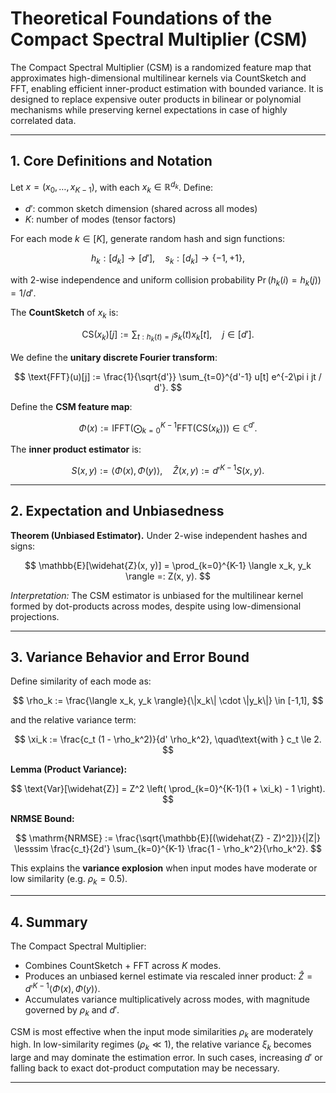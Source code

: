 # Theoretical Foundations of the Compact Spectral Multiplier (CSM)

The Compact Spectral Multiplier (CSM) is a randomized feature map that approximates high-dimensional multilinear kernels via CountSketch and FFT, enabling efficient inner-product estimation with bounded variance. It is designed to replace expensive outer products in bilinear or polynomial mechanisms while preserving kernel expectations in case of highly correlated data.

---

## 1. Core Definitions and Notation

Let $x = (x_0, \dots, x_{K-1})$, with each $x_k \in \mathbb{R}^{d_k}$. Define:

* $d'$: common sketch dimension (shared across all modes)
* $K$: number of modes (tensor factors)

For each mode $k \in [K]$, generate random hash and sign functions:

$$
h_k : [d_k] \to [d'], \quad s_k : [d_k] \to \{-1, +1\},
$$

with 2-wise independence and uniform collision probability $\Pr(h_k(i) = h_k(j)) = 1/d'$.

The **CountSketch** of $x_k$ is:

$$
\text{CS}(x_k)[j] := \sum_{t: h_k(t)=j} s_k(t) x_k[t], \quad j \in [d'].
$$

We define the **unitary discrete Fourier transform**:

$$
\text{FFT}(u)[j] := \frac{1}{\sqrt{d'}} \sum_{t=0}^{d'-1} u[t] e^{-2\pi i jt / d'}.
$$

Define the **CSM feature map**:

$$
\Phi(x) := \text{IFFT} \left( \bigodot_{k=0}^{K-1} \text{FFT}(\text{CS}(x_k)) \right) \in \mathbb{C}^{d'}.
$$

The **inner product estimator** is:

$$
S(x, y) := \langle \Phi(x), \Phi(y) \rangle, \quad \widehat{Z}(x, y) := d'^{K-1} S(x, y).
$$

---

## 2. Expectation and Unbiasedness

**Theorem (Unbiased Estimator).** Under 2-wise independent hashes and signs:

$$
\mathbb{E}[\widehat{Z}(x, y)] = \prod_{k=0}^{K-1} \langle x_k, y_k \rangle =: Z(x, y).
$$

*Interpretation:* The CSM estimator is unbiased for the multilinear kernel formed by dot-products across modes, despite using low-dimensional projections.

---

## 3. Variance Behavior and Error Bound

Define similarity of each mode as:

$$
\rho_k := \frac{\langle x_k, y_k \rangle}{\|x_k\| \cdot \|y_k\|} \in [-1,1],
$$

and the relative variance term:

$$
\xi_k := \frac{c_t (1 - \rho_k^2)}{d' \rho_k^2}, \quad\text{with } c_t \le 2.
$$

**Lemma (Product Variance):**

$$
\text{Var}[\widehat{Z}] = Z^2 \left( \prod_{k=0}^{K-1}(1 + \xi_k) - 1 \right).
$$

**NRMSE Bound:**

$$
\mathrm{NRMSE} := \frac{\sqrt{\mathbb{E}[(\widehat{Z} - Z)^2]}}{|Z|} \lesssim \frac{c_t}{2d'} \sum_{k=0}^{K-1} \frac{1 - \rho_k^2}{\rho_k^2}.
$$

This explains the **variance explosion** when input modes have moderate or low similarity (e.g. $\rho_k = 0.5$).

---

## 4. Summary

The Compact Spectral Multiplier:

* Combines CountSketch + FFT across $K$ modes.
* Produces an unbiased kernel estimate via rescaled inner product: $\widehat{Z} = d'^{K-1} \langle \Phi(x), \Phi(y) \rangle$.
* Accumulates variance multiplicatively across modes, with magnitude governed by $\rho_k$ and $d'$.

CSM is most effective when the input mode similarities $\rho_k$ are moderately high. In low-similarity regimes ($\rho_k \ll 1$), the relative variance $\xi_k$ becomes large and may dominate the estimation error. In such cases, increasing $d'$ or falling back to exact dot-product computation may be necessary.

---
